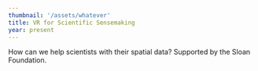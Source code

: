 ```yaml
---
thumbnail: '/assets/whatever'
title: VR for Scientific Sensemaking
year: present
---
```

How can we help scientists with their spatial data?
Supported by the Sloan Foundation.